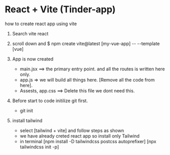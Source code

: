 # React + Vite (Tinder-app)

how to create react app using vite
1. Search vite react
2. scroll down and $ npm create vite@latest [my-vue-app] -- --template [vue]
3. App is now created
    - main.jsx ==> the primary entry point. and all the routes is written here only.
    - app.js => we will build all things here. [Remove all the code from here].
    - Assests, app.css ==> Delete this file we dont need this.
    
4. Before start to code initilize git first.
    - git init

5. install tailwind
    - select [tailwind + vite] and follow steps as shown
    - we have already creted react app so install only Tailwind
    - in terminal [npm install -D tailwindcss postcss autoprefixer] [npx tailwindcss init -p]